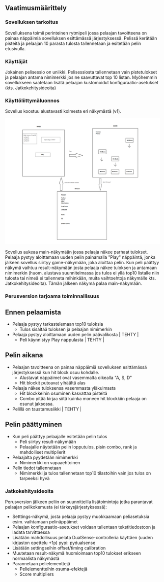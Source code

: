 ## Vaatimusmäärittely

### Sovelluksen tarkoitus

Sovelluksena toimii perinteinen rytmipeli jossa pelaajan tavoitteena on painaa näppäimiä sovelluksen esittämässä järjestyksessä. Pelissä kerätään pisteitä ja pelaajan 10 parasta tulosta tallennetaan
ja esitetään pelin etusivulla.

### Käyttäjät

Jokainen pelisessio on uniikki. Pelisessiosta tallennetaan vain pistetulokset ja pelaajan antama nimimerkki jos ne saavuttavat top 10 listan. Myöhemmin sovellukseen saatetaan lisätä pelaajan kustomoidut
konfiguraatio-asetukset (kts. Jatkokehitysideoita)

### Käyttöliittymäluonnos

Sovellus koostuu alustavasti kolmesta eri näkymästä (v1).

<img src="https://github.com/koenol/ot-harjoitustyo/blob/main/dokumentaatio/kuvat/kayttoliittyma-hahmotelma-v1.png" width="750">

Sovellus aukeaa main-näkymään jossa pelaaja näkee parhaat tulokset. Pelaaja pystyy aloittamaan uuden pelin painamalla "Play" näppäintä, jonka jälkeen sovellus siirtyy game-näkymään, joka aloittaa pelin. Kun peli päättyy
näkymä vaihtuu result-näkymään josta pelaaja näkee tuloksen ja antamaan nimimerkin (huom. alustava suunnitelmassa jos tulos ei yllä top10 listalle niin tulosta tai nimeä ei tallenneta mihinkään, muita vaihtoehtoja näkymälle kts. Jatkokehitysideoita).
Tämän jälkeen näkymä palaa main-näkymään.

### Perusversion tarjoama toiminnallisuus

## Ennen pelaamista

-   Pelaaja pystyy tarkastelemaan top10 tuloksia
    -   Tulos sisältää tuloksen ja pelaajan nimimerkin
-   Pelaaja pystyy aloittamaan uuden pelin päävalikosta | TEHTY |
    -   Peli käynnistyy Play nappulasta | TEHTY |

## Pelin aikana

-   Pelaajan tavoitteena on painaa näppäimiä sovelluksen esittämässä järjestyksessä kun hit block osuu kohdalle.
    -   Alustavat näppäimet ovat vasemmalta oikealla "A, S, D"
    -   Hit blockit putoavat ylhäältä alas
-   Pelaaja näkee tuloksensa vasemmasta yläkulmasta
    -   Hit blockkeihin osuminen kasvattaa pisteitä
    -   Combo pitää kirjaa siitä kuinka moneen hit blockkiin pelaaja on osunut jaksossa.
-   Pelillä on taustamusiikki | TEHTY |

## Pelin päättyminen

-   Kun peli päättyy pelaajalle esitetään pelin tulos
    -   Peli siirtyy result-näkymään
    -   Pelaajalle näytetään pelin lopputulos, pisin combo, rank ja mahdolliset multiplierit
-   Pelaajalta pyydetään nimimerkki
    -   Nimimerkki on vapaaehtoinen
-   Pelin tiedot tallennetaan
    -   Nimimerkki ja tulos tallennetaan top10 tilastoihin vain jos tulos on tarpeeksi hyvä

### Jatkokehitysideoita

Perusversion jälkeen peliin on suunnitteilla lisätoimintoja jotka parantavat pelaajan pelikokemusta (ei tärkeysjärjestyksessä):

-   Setttings-näkymä, josta pelaaja pystyy muokkaamaan peliasetuksia esim. vaihtamaan pelinäppäimet
-   Pelaajan konfiguraatio-asetukset voidaan tallentaan tekstitiedostoon ja ladata tarvittaessa
-   Lisätään mahdollisuus pelata DualSense-controlleria käyttäen (uuden kirjaston opettelu +1p) pypi: pydualsense
-   Lisätään settingseihin offset/timing calibration
-   Muutetaan result-näkymä huomioimaan top10 tulokset erikseen normaalista näkymästä
-   Parannetaan pelielementtejä
    -   Pelielementteihin osuma-efektejä
    -   Score multipliers
